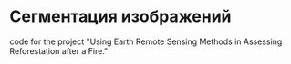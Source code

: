 # Сегментация изображений
code for the project "Using Earth Remote Sensing Methods in Assessing Reforestation after a Fire."
